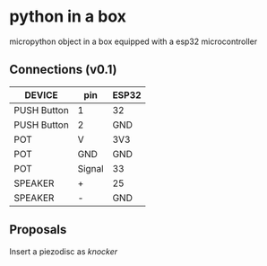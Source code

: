 # python in a box

micropython object in a box equipped with a esp32 microcontroller

## Connections (v0.1)

| **DEVICE**  | **pin** | **ESP32** |
| ----------- | ------- | --------- |
| PUSH Button | 1       | 32        |
| PUSH Button | 2       | GND       |
| POT         | V       | 3V3       |
| POT         | GND     | GND       |
| POT         | Signal  | 33        |
| SPEAKER     | +       | 25        |
| SPEAKER     | -       | GND       |

## Proposals

Insert a piezodisc as _knocker_
